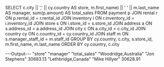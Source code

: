 SELECT 
	c.city || ',' || cy.country AS store,
    m.first_name) || ' ' || m.last_name AS manager,
    sum(p.amount) AS total_sales
FROM payment p
 JOIN rental r ON p.rental_id = r.rental_id
 JOIN inventory i ON r.inventory_id = i.inventory_id
 JOIN store s ON i.store_id = s.store_id
 JOIN address a ON s.address_id = a.address_id
 JOIN city c ON a.city_id = c.city_id
 JOIN country cy ON c.country_id = cy.country_id
 JOIN staff m ON s.manager_staff_id = m.staff_id
GROUP BY cy.country, c.city, s.store_id, m.first_name, m.last_name
ORDER BY cy.country, c.city

---Output---
"store"	"manager"	"total_sales"
"Woodridge,Australia"	"Jon Stephens"	30683.13
"Lethbridge,Canada"	"Mike Hillyer"	30628.91
